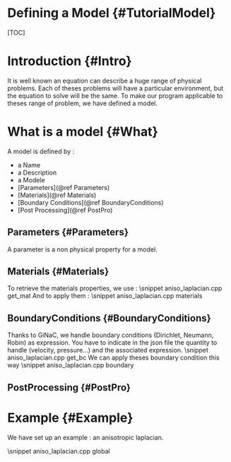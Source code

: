 
Defining a Model {#TutorialModel}
================

[TOC]

# Introduction {#Intro}

It is well known an equation can describe a huge range of physical problems.
Each of theses problems will have a particular environment, but the equation to solve will be the same.
To make our program applicable to theses range of problem, we have defined a model.

# What is a model {#What}

A model is defined by :
- a Name
- a Description
- a Modele
- [Parameters](@ref Parameters)
- [Materials](@ref Materials)
- [Boundary Conditions](@ref BoundaryConditions)
- [Post Processing](@ref PostPro)

## Parameters {#Parameters}
A parameter is a non physical property for a model. 

## Materials {#Materials}
To retrieve the materials properties, we use :
\snippet aniso_laplacian.cpp get_mat
And to apply them :
\snippet aniso_laplacian.cpp materials

## BoundaryConditions {#BoundaryConditions}
Thanks to GiNaC, we handle boundary conditions (Dirichlet, Neumann, Robin) as expression.
You have to indicate in the json file the quantity to handle (velocity, pressure...) and the associated expression.
\snippet aniso_laplacian.cpp get_bc
We can apply theses boundary condition this way
\snippet aniso_laplacian.cpp boundary

## PostProcessing {#PostPro}

# Example {#Example}
We have set up an example : an anisotropic laplacian.

\snippet aniso_laplacian.cpp global

